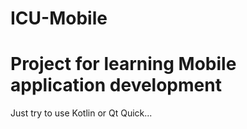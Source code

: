 # ICU-Mobile

Project for learning Mobile application development
===================================================

Just try to use Kotlin or Qt Quick...

